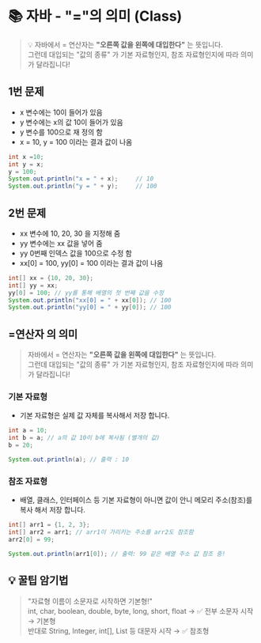 # 📚 자바 - "="의 의미 (Class)
> 💡 자바에서 = 연산자는 **"오른쪽 값을 왼쪽에 대입한다"** 는 뜻입니다. <br>
> 그런데 대입되는 "값의 종류" 가 기본 자료형인지, 참조 자료형인지에 따라 의미가 달라집니다!

## 1번 문제
* x 변수에는 10이 들어가 있음
* y 변수에는 x의 값 10이 들어가 있음
* y 변수를 100으로 재 정의 함
* x = 10, y = 100 이라는 결과 값이 나옴 

```java
int x =10;
int y = x;
y = 100;
System.out.println("x = " + x); 	// 10
System.out.println("y = " + y); 	// 100
```

## 2번 문제 
* xx 변수에 10, 20, 30 을 지정해 줌
* yy 변수에는 xx 값을 넣어 줌 
* yy 0번째 인덱스 값을 100으로 수정 함
* xx[0] = 100, yy[0] = 100 이라는 결과 값이 나옴 

```java
int[] xx = {10, 20, 30};
int[] yy = xx; 
yy[0] = 100; // yy를 통해 배열의 첫 번째 값을 수정
System.out.println("xx[0] = " + xx[0]);	// 100
System.out.println("yy[0] = " + yy[0]);	// 100
```

## =연산자 의 의미 
> 자바에서 = 연산자는 **"오른쪽 값을 왼쪽에 대입한다"** 는 뜻입니다. <br>
그런데 대입되는 "값의 종류" 가 기본 자료형인지, 참조 자료형인지에 따라 의미가 달라집니다!

### 기본 자료형
* 기본 자료형은 실제 값 자체를 복사해서 저장 합니다. 
```java
int a = 10;
int b = a; // a의 값 10이 b에 복사됨 (별개의 값)
b = 20;

System.out.println(a); // 출력 : 10
```

### 참조 자료형 
* 배열, 클래스, 인터페이스 등 기본 자료형이 아니면 값이 안니 메모리 주소(참조)를 복사 해서 저장 합니다.
```java
int[] arr1 = {1, 2, 3};
int[] arr2 = arr1; // arr1이 가리키는 주소를 arr2도 참조함
arr2[0] = 99;

System.out.println(arr1[0]); // 출력: 99 같은 배열 주소 값 참조 중!
```

## 💡 꿀팁 암기법
> "자료형 이름이 소문자로 시작하면 기본형!" <br>
int, char, boolean, double, byte, long, short, float
→ ✅ 전부 소문자 시작 → 기본형 <br>
반대로 String, Integer, int[], List 등 대문자 시작 → ✅ 참조형